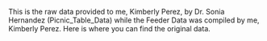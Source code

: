 This is the raw data provided to me, Kimberly Perez, by Dr. Sonia Hernandez (Picnic_Table_Data) while the Feeder Data was compiled by me, Kimberly Perez. Here is where you can find the original data. 

